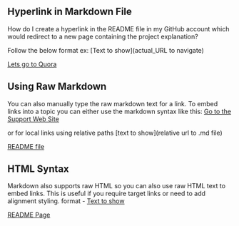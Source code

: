 Hyperlink in Markdown File
------------------------------------------------------------------------------------------------

How do I create a hyperlink in the README file in my GitHub account which would redirect to a new page containing the project explanation?

Follow the below format
ex: [Text to show](actual_URL to navigate)

[Lets go to Quora](https://www.quora.com)


Using Raw Markdown
------------------------------------
You can also manually type the raw markdown text for a link. To embed links into a topic you can either use the markdown syntax like this:
[Go to the Support Web Site](https://support.west-wind.com)

or for local links using relative paths
[text to show](relative url to .md file)

[README file](../README.md)


HTML Syntax
------------------------------------
Markdown also supports raw HTML so you can also use raw HTML text to embed links. This is useful if you require target links or need to add alignment styling.
format - <a href="file_name">Text to show</a>

<a href=".../README.md" target="_top">README Page</a>
